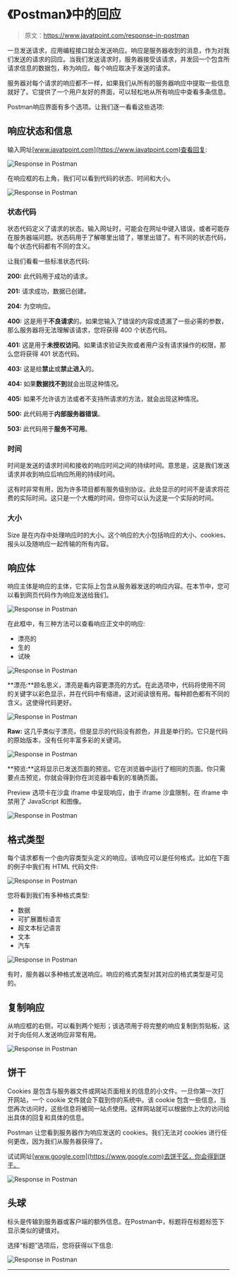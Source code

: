 # 《Postman》中的回应

> 原文：<https://www.javatpoint.com/response-in-postman>

一旦发送请求，应用编程接口就会发送响应。响应是服务器收到的消息，作为对我们发送的请求的回应。当我们发送请求时，服务器接受该请求，并发回一个包含所请求信息的数据包，称为响应。每个响应取决于发送的请求。

服务器对每个请求的响应都不一样，如果我们从所有的服务器响应中提取一些信息就好了。它提供了一个用户友好的界面，可以轻松地从所有响应中查看多条信息。

Postman响应界面有多个选项。让我们逐一看看这些选项:

## 响应状态和信息

输入网址[www.javatpoint.com](https://www.javatpoint.com)查看回复:

![Response in Postman](img/cb6f53a7fd13c1121c4492964f4b5999.png)

在响应框的右上角，我们可以看到代码的状态、时间和大小。

![Response in Postman](img/9fde7100f270e7cee2ffda0a26189ae5.png)

### 状态代码

状态代码定义了请求的状态。输入网址时，可能会在网址中键入错误，或者可能存在服务器端问题。状态码用于了解哪里出错了，哪里出错了。有不同的状态代码，每个状态代码都有不同的含义。

让我们看看一些标准状态代码:

**200:** 此代码用于成功的请求。

**201:** 请求成功，数据已创建。

**204:** 为空响应。

**400:** 这是用于**不良请求**的。如果您输入了错误的内容或遗漏了一些必需的参数，那么服务器将无法理解该请求，您将获得 400 个状态代码。

**401:** 这是用于**未授权访问**。如果请求验证失败或者用户没有请求操作的权限，那么您将获得 401 状态代码。

**403:** 这是给**禁止**或**禁止进入**的。

**404:** 如果**数据找不到**就会出现这种情况。

**405:** 如果不允许该方法或者不支持所请求的方法，就会出现这种情况。

**500:** 此代码用于**内部服务器错误**。

**503:** 此代码用于**服务不可用**。

### 时间

时间是发送的请求时间和接收的响应时间之间的持续时间。意思是，这是我们发送请求并收到响应后响应所用的持续时间。

这有时非常有用，因为许多项目都有服务级别协议。此处显示的时间不是请求将花费的实际时间。这只是一个大概的时间，但你可以认为这是一个实际的时间。

### 大小

Size 是在内存中处理响应时的大小。这个响应的大小包括响应的大小、cookies、报头以及随响应一起传输的所有内容。

## 响应体

响应主体是响应的主体，它实际上包含从服务器发送的响应内容。在本节中，您可以看到网页代码作为响应发送给我们。

![Response in Postman](img/5d45ba9596c7d58654a0f0c6929b9233.png)

在此框中，有三种方法可以查看响应正文中的响应:

*   漂亮的
*   生的
*   试映

![Response in Postman](img/473164fad33f8014c935c0d28a360642.png)

**漂亮:**顾名思义，漂亮是看内容更漂亮的方式。在此选项中，代码将使用不同的关键字以彩色显示，并在代码中有缩进，这对阅读很有用。每种颜色都有不同的含义。这使得代码更好。

![Response in Postman](img/c84af212e4056fabc9a070c6392238fc.png)

**Raw:** 这几乎类似于漂亮，但是显示的代码没有颜色，并且是单行的。它只是代码的原始版本，没有任何丰富多彩的关键词。

![Response in Postman](img/37f6020306e0fbb9c8d759cff05d917c.png)

**预览:**这将显示已发送页面的预览。它在浏览器中运行了相同的页面。你只需要点击预览，你就会得到你在浏览器中看到的准确页面。

Preview 选项卡在沙盒 iframe 中呈现响应，由于 iframe 沙盒限制，在 iframe 中禁用了 JavaScript 和图像。

![Response in Postman](img/27002938c4bae84c500f53a1a83d854e.png)

## 格式类型

每个请求都有一个由内容类型头定义的响应。该响应可以是任何格式。比如在下面的例子中我们有 HTML 代码文件:

![Response in Postman](img/77cc4d8552ead21a0ab2c19f80ee735e.png)

您将看到我们有多种格式类型:

*   数据
*   可扩展置标语言
*   超文本标记语言
*   文本
*   汽车

![Response in Postman](img/429c981d281c30383c26d566ea2009ce.png)

有时，服务器以多种格式发送响应。响应的格式类型对其对应的格式类型是可见的。

## 复制响应

从响应框的右侧，可以看到两个矩形；该选项用于将完整的响应复制到剪贴板，这对于向任何人发送响应非常有用。

![Response in Postman](img/ba7a850994685b6c85c7318716451313.png)

## 饼干

Cookies 是包含与服务器文件或网站页面相关的信息的小文件。一旦你第一次打开网站，一个 cookie 文件就会下载到你的系统中。该 cookie 包含一些信息，当您再次访问时，这些信息将被同一站点使用。这样网站就可以根据你上次的访问给出具体的回复和具体的信息。

Postman 让您看到服务器作为响应发送的 cookies。我们无法对 cookies 进行任何更改，因为我们从服务器获得了。

试试网址[www.google.com](https://www.google.com)去饼干区，你会得到饼干。

![Response in Postman](img/0fff36c353c290a9340d96c2f916b146.png)

## 头球

标头是传输到服务器或客户端的额外信息。在Postman中，标题将在标题标签下显示类似的键值对。

选择“标题”选项后，您将获得以下信息:

![Response in Postman](img/eacc2db466aedde3745ae6837fb89e8c.png)

* * *